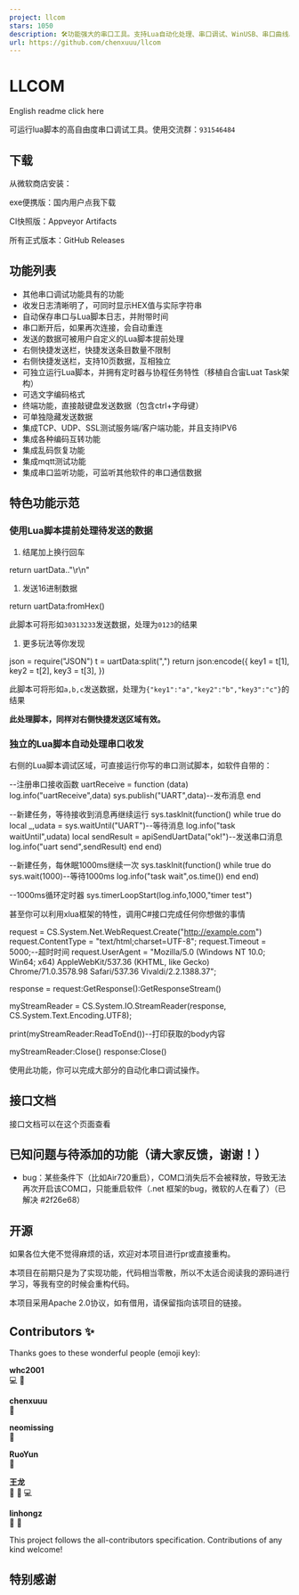 ```yaml
---
project: llcom
stars: 1050
description: 🛠功能强大的串口工具。支持Lua自动化处理、串口调试、WinUSB、串口曲线、TCP测试、MQTT测试、编码转换、乱码恢复等功能
url: https://github.com/chenxuuu/llcom
---
```


LLCOM
=====

English readme click here

可运行lua脚本的高自由度串口调试工具。使用交流群：`931546484`

下载
--

从微软商店安装：

exe便携版：国内用户点我下载

CI快照版：Appveyor Artifacts

所有正式版本：GitHub Releases

功能列表
----

-   其他串口调试功能具有的功能
-   收发日志清晰明了，可同时显示HEX值与实际字符串
-   自动保存串口与Lua脚本日志，并附带时间
-   串口断开后，如果再次连接，会自动重连
-   发送的数据可被用户自定义的Lua脚本提前处理
-   右侧快捷发送栏，快捷发送条目数量不限制
-   右侧快捷发送栏，支持10页数据，互相独立
-   可独立运行Lua脚本，并拥有定时器与协程任务特性（移植自合宙Luat Task架构）
-   可选文字编码格式
-   终端功能，直接敲键盘发送数据（包含ctrl+字母键）
-   可单独隐藏发送数据
-   集成TCP、UDP、SSL测试服务端/客户端功能，并且支持IPV6
-   集成各种编码互转功能
-   集成乱码恢复功能
-   集成mqtt测试功能
-   集成串口监听功能，可监听其他软件的串口通信数据

特色功能示范
------

### 使用Lua脚本提前处理待发送的数据

1.  结尾加上换行回车

return uartData.."\\r\\n"

1.  发送16进制数据

return uartData:fromHex()

此脚本可将形如`30313233`发送数据，处理为`0123`的结果

1.  更多玩法等你发现

json \= require("JSON")
t \= uartData:split(",")
return json:encode({
    key1 \= t\[1\],
    key2 \= t\[2\],
    key3 \= t\[3\],
})

此脚本可将形如`a,b,c`发送数据，处理为`{"key1":"a","key2":"b","key3":"c"}`的结果

**此处理脚本，同样对右侧快捷发送区域有效。**

### 独立的Lua脚本自动处理串口收发

右侧的Lua脚本调试区域，可直接运行你写的串口测试脚本，如软件自带的：

\--注册串口接收函数
uartReceive \= function (data)
    log.info("uartReceive",data)
    sys.publish("UART",data)\--发布消息
end

\--新建任务，等待接收到消息再继续运行
sys.taskInit(function()
    while true do
        local \_,udata \= sys.waitUntil("UART")\--等待消息
        log.info("task waitUntil",udata)
        local sendResult \= apiSendUartData("ok!")\--发送串口消息
        log.info("uart send",sendResult)
    end
end)

\--新建任务，每休眠1000ms继续一次
sys.taskInit(function()
    while true do
        sys.wait(1000)\--等待1000ms
        log.info("task wait",os.time())
    end
end)

\--1000ms循环定时器
sys.timerLoopStart(log.info,1000,"timer test")

甚至你可以利用xlua框架的特性，调用C#接口完成任何你想做的事情

request \= CS.System.Net.WebRequest.Create("http://example.com")
request.ContentType \= "text/html;charset=UTF-8";
request.Timeout \= 5000;\--超时时间
request.UserAgent \= "Mozilla/5.0 (Windows NT 10.0; Win64; x64) AppleWebKit/537.36 (KHTML, like Gecko) Chrome/71.0.3578.98 Safari/537.36 Vivaldi/2.2.1388.37";

response \= request:GetResponse():GetResponseStream()

myStreamReader \= CS.System.IO.StreamReader(response, CS.System.Text.Encoding.UTF8);

print(myStreamReader:ReadToEnd())\--打印获取的body内容

myStreamReader:Close()
response:Close()

使用此功能，你可以完成大部分的自动化串口调试操作。

接口文档
----

接口文档可以在这个页面查看

已知问题与待添加的功能（请大家反馈，谢谢！）
----------------------

-   bug：某些条件下（比如Air720重启），COM口消失后不会被释放，导致无法再次开启该COM口，只能重启软件（.net 框架的bug，微软的人在看了）（已解决 #2f26e68）

开源
--

如果各位大佬不觉得麻烦的话，欢迎对本项目进行pr或直接重构。

本项目在前期只是为了实现功能，代码相当零散，所以不太适合阅读我的源码进行学习，等我有空的时候会重构代码。

本项目采用Apache 2.0协议，如有借用，请保留指向该项目的链接。

Contributors ✨
--------------

Thanks goes to these wonderful people (emoji key):

  
**whc2001**  
💻 🐛

  
**chenxuuu**  
📆

  
**neomissing**  
🤔

  
**RuoYun**  
🐛

  
**王龙**  
🤔 🐛 💻

  
**linhongz**  
🤔 🐛

This project follows the all-contributors specification. Contributions of any kind welcome!

特别感谢
----
